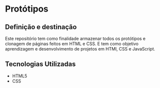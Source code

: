 # Protótipos  



## Definição e destinação
Este repositório tem como finalidade armazenar todos os protótipos e clonagem de páginas feitos em HTML e CSS. E tem como objetivo aprendizagem e desenvolvimento de projetos em HTMl, CSS e JavaScript.


## Tecnologias Utilizadas

- HTML5
- CSS